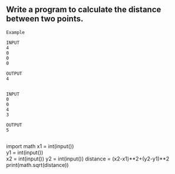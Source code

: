 ## Write a program to calculate the distance between two points.

```
Example 

INPUT 
4
0
0
0

OUTPUT
4


INPUT 
0
0
4
3

OUTPUT
5


```

import math
x1 = int(input())  
y1 = int(input())  
x2 = int(input())
y2 = int(input())
distance = (x2-x1)**2+(y2-y1)**2
print(math.sqrt(distance))

